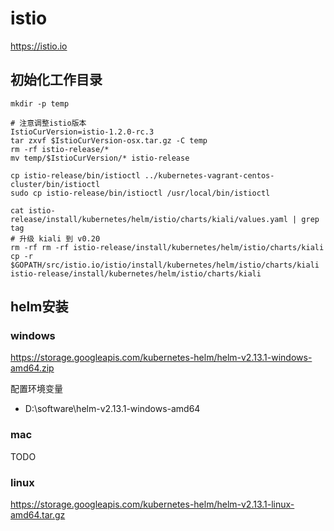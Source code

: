 # istio

<https://istio.io>

## 初始化工作目录

```shell
mkdir -p temp

# 注意调整istio版本
IstioCurVersion=istio-1.2.0-rc.3
tar zxvf $IstioCurVersion-osx.tar.gz -C temp
rm -rf istio-release/*
mv temp/$IstioCurVersion/* istio-release

cp istio-release/bin/istioctl ../kubernetes-vagrant-centos-cluster/bin/istioctl
sudo cp istio-release/bin/istioctl /usr/local/bin/istioctl

cat istio-release/install/kubernetes/helm/istio/charts/kiali/values.yaml | grep tag
# 升级 kiali 到 v0.20
rm -rf rm -rf istio-release/install/kubernetes/helm/istio/charts/kiali
cp -r $GOPATH/src/istio.io/istio/install/kubernetes/helm/istio/charts/kiali istio-release/install/kubernetes/helm/istio/charts/kiali
```

## helm安装

### windows

<https://storage.googleapis.com/kubernetes-helm/helm-v2.13.1-windows-amd64.zip>

配置环境变量

- D:\software\helm-v2.13.1-windows-amd64

### mac

TODO

### linux

<https://storage.googleapis.com/kubernetes-helm/helm-v2.13.1-linux-amd64.tar.gz>
